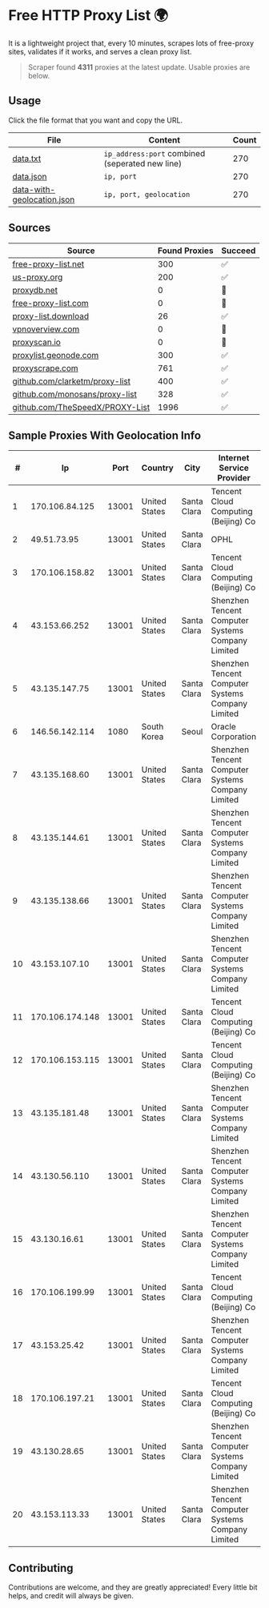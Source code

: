
# Free HTTP Proxy List 🌍

It is a lightweight project that, every 10 minutes, scrapes lots of free-proxy sites, validates if it works, and serves a clean proxy list.


> Scraper found **4311** proxies at the latest update. Usable proxies are below.

## Usage

Click the file format that you want and copy the URL.


|File|Content|Count|
|----|-------|-----|
|[data.txt](https://raw.githubusercontent.com/themiralay/Proxy-List-World/master/data.txt)|`ip_address:port` combined (seperated new line)|270|
|[data.json](https://raw.githubusercontent.com/themiralay/Proxy-List-World/master/data.json)|`ip, port`|270|
|[data-with-geolocation.json](https://raw.githubusercontent.com/themiralay/Proxy-List-World/master/data-with-geolocation.json)|`ip, port, geolocation`|270|

## Sources

|Source|Found Proxies|Succeed|
|------|-------------|-------|
|[free-proxy-list.net](https://free-proxy-list.net)|300|✅|
|[us-proxy.org](https://www.us-proxy.org)|200|✅|
|[proxydb.net](http://proxydb.net)|0|🚫|
|[free-proxy-list.com](https://free-proxy-list.com/?page=&port=&type%5B%5D=http&type%5B%5D=https&up_time=0&search=Search)|0|🚫|
|[proxy-list.download](https://www.proxy-list.download/HTTP)|26|✅|
|[vpnoverview.com](https://vpnoverview.com/privacy/anonymous-browsing/free-proxy-servers)|0|🚫|
|[proxyscan.io](https://www.proxyscan.io)|0|🚫|
|[proxylist.geonode.com](https://proxylist.geonode.com/api/proxy-list?limit=300&page=1&sort_by=lastChecked&sort_type=desc&protocols=http,https)|300|✅|
|[proxyscrape.com](https://api.proxyscrape.com/v2/?request=displayproxies&protocol=http&timeout=10000&country=all&ssl=all&anonymity=all)|761|✅|
|[github.com/clarketm/proxy-list](https://raw.githubusercontent.com/clarketm/proxy-list/master/proxy-list-raw.txt)|400|✅|
|[github.com/monosans/proxy-list](https://raw.githubusercontent.com/monosans/proxy-list/main/proxies/http.txt)|328|✅|
|[github.com/TheSpeedX/PROXY-List](https://raw.githubusercontent.com/TheSpeedX/PROXY-List/master/http.txt)|1996|✅|


## Sample Proxies With Geolocation Info

|#|Ip|Port|Country|City|Internet Service Provider|
|-|--|----|-------|----|-------------------------|
|1|170.106.84.125|13001|United States|Santa Clara|Tencent Cloud Computing (Beijing) Co|
|2|49.51.73.95|13001|United States|Santa Clara|OPHL|
|3|170.106.158.82|13001|United States|Santa Clara|Tencent Cloud Computing (Beijing) Co|
|4|43.153.66.252|13001|United States|Santa Clara|Shenzhen Tencent Computer Systems Company Limited|
|5|43.135.147.75|13001|United States|Santa Clara|Shenzhen Tencent Computer Systems Company Limited|
|6|146.56.142.114|1080|South Korea|Seoul|Oracle Corporation|
|7|43.135.168.60|13001|United States|Santa Clara|Shenzhen Tencent Computer Systems Company Limited|
|8|43.135.144.61|13001|United States|Santa Clara|Shenzhen Tencent Computer Systems Company Limited|
|9|43.135.138.66|13001|United States|Santa Clara|Shenzhen Tencent Computer Systems Company Limited|
|10|43.153.107.10|13001|United States|Santa Clara|Shenzhen Tencent Computer Systems Company Limited|
|11|170.106.174.148|13001|United States|Santa Clara|Tencent Cloud Computing (Beijing) Co|
|12|170.106.153.115|13001|United States|Santa Clara|Tencent Cloud Computing (Beijing) Co|
|13|43.135.181.48|13001|United States|Santa Clara|Shenzhen Tencent Computer Systems Company Limited|
|14|43.130.56.110|13001|United States|Santa Clara|Shenzhen Tencent Computer Systems Company Limited|
|15|43.130.16.61|13001|United States|Santa Clara|Shenzhen Tencent Computer Systems Company Limited|
|16|170.106.199.99|13001|United States|Santa Clara|Tencent Cloud Computing (Beijing) Co|
|17|43.153.25.42|13001|United States|Santa Clara|Shenzhen Tencent Computer Systems Company Limited|
|18|170.106.197.21|13001|United States|Santa Clara|Tencent Cloud Computing (Beijing) Co|
|19|43.130.28.65|13001|United States|Santa Clara|Shenzhen Tencent Computer Systems Company Limited|
|20|43.153.113.33|13001|United States|Santa Clara|Shenzhen Tencent Computer Systems Company Limited|



## Contributing

Contributions are welcome, and they are greatly appreciated! Every
little bit helps, and credit will always be given.

